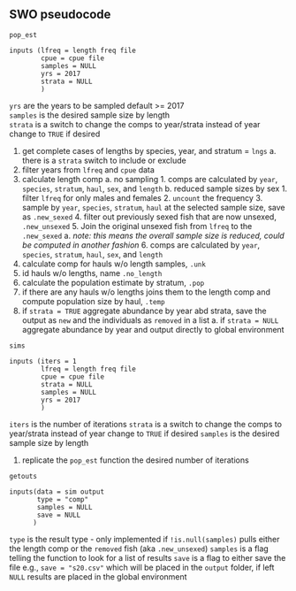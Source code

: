 ## SWO pseudocode 

`pop_est` 

    inputs (lfreq = length freq file
            cpue = cpue file
            samples = NULL
            yrs = 2017
            strata = NULL
            )
            
`yrs` are the years to be sampled default >= 2017  
`samples` is the desired sample size by length  
`strata` is a switch to change the comps to year/strata instead of year change to `TRUE` if desired 

1. get complete cases of lengths by species, year, and stratum = `lngs`
    a. there is a `strata` switch to include or exclude
2. filter years from `lfreq` and `cpue` data 
3. calculate length comp
    a. no sampling
        1. comps are calculated by `year`, `species`, `stratum`, `haul`, `sex`, and `length`
    b. reduced sample sizes by sex
        1. filter `lfreq` for only males and females
        2. `uncount` the frequency
        3. sample by `year`, `species`, `stratum`, `haul` at the selected sample size, save as `.new_sexed`
        4. filter out previously sexed fish that are now unsexed, `.new_unsexed`
        5. Join the original unsexed fish from `lfreq` to the `.new_sexed`
            a. *note: this means the overall sample size is reduced, could be computed in another fashion*
        6. comps are calculated by `year`, `species`, `stratum`, `haul`, `sex`, and `length`
4. calculate comp for hauls w/o length samples, `.unk`
5. id hauls w/o lengths, name `.no_length`
6. calculate the population estimate by stratum, `.pop`
7. if there are any hauls w/o lengths joins them to the length comp and compute population size by haul, `.temp`
8. if `strata = TRUE` aggregate abundance by year abd strata, save the output as `new` and the individuals as `removed` in a list
    a. if `strata = NULL` aggregate abundance by year and  output directly to global environment
            

`sims`

    inputs (iters = 1 
            lfreq = length freq file
            cpue = cpue file
            strata = NULL
            samples = NULL
            yrs = 2017  
            )
`iters` is the number of iterations
`strata` is a switch to change the comps to year/strata instead of year change to `TRUE` if desired 
`samples` is the desired sample size by length  

1. replicate the `pop_est` function the desired number of iterations

`getouts`

    inputs(data = sim output
           type = "comp"
           samples = NULL
           save = NULL
          )

`type` is the result type - only implemented if `!is.null(samples)` pulls either the length comp or the `removed` fish (aka `.new_unsexed`)
`samples` is a flag telling the function to look for a list of results
`save` is a flag to either save the file e.g., `save = "s20.csv"` which will be placed in the `output` folder, if left `NULL` results are placed in the global environment
